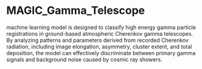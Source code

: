 # MAGIC_Gamma_Telescope

machine learning model is designed to classify high energy gamma particle registrations in ground-based atmospheric Cherenkov gamma telescopes. By analyzing patterns and parameters derived from recorded Cherenkov radiation, including image elongation, asymmetry, cluster extent, and total deposition, the model can effectively discriminate between primary gamma signals and background noise caused by cosmic ray showers.

